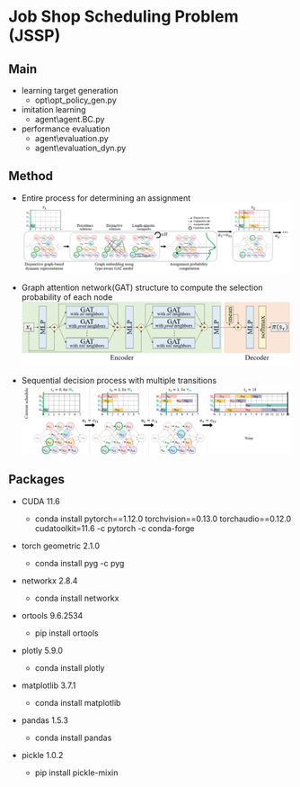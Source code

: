 # Job Shop Scheduling Problem (JSSP)

## Main
- learning target generation
  - opt\opt_policy_gen.py
- imitation learning
  - agent\agent.BC.py
- performance evaluation
  - agent\evaluation.py
  - agent\evaluation_dyn.py

## Method
- Entire process for determining an assignment
![entire process](./images/entire.png)

- Graph attention network(GAT) structure to compute the selection probability of each node 
![GAT structure](./images/GAT.png)

- Sequential decision process with multiple transitions 
![transition](./images/transition.png)


## Packages
- CUDA 11.6
  - conda install pytorch==1.12.0 torchvision==0.13.0 torchaudio==0.12.0 cudatoolkit=11.6 -c pytorch -c conda-forge
- torch geometric 2.1.0
  - conda install pyg -c pyg

- networkx 2.8.4
  - conda install networkx
  
- ortools 9.6.2534
  - pip install ortools

- plotly 5.9.0
  - conda install plotly
- matplotlib 3.7.1
  - conda install matplotlib

- pandas 1.5.3
  - conda install pandas 
- pickle 1.0.2
  - pip install pickle-mixin
